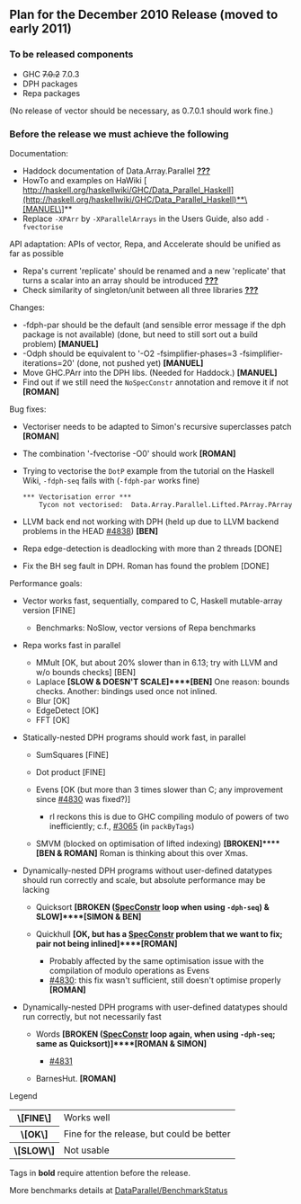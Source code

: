 ## Plan for the December 2010 Release (moved to early 2011)

### To be released components

- GHC ~~7.0.2~~ 7.0.3
- DPH packages
- Repa packages


(No release of vector should be necessary, as 0.7.0.1 should work fine.)

### Before the release we must achieve the following


Documentation:

- Haddock documentation of Data.Array.Parallel **[???](data-parallel/dec2010-release?)**
- HowTo and examples on HaWiki [ http://haskell.org/haskellwiki/GHC/Data_Parallel_Haskell](http://haskell.org/haskellwiki/GHC/Data_Parallel_Haskell)**\[MANUEL\]**
- Replace `-XPArr` by `-XParallelArrays` in the Users Guide, also add `-fvectorise`


API adaptation: APIs of vector, Repa, and Accelerate should be unified as far as possible

- Repa's current 'replicate' should be renamed and a new 'replicate' that turns a scalar into an array should be introduced **[???](data-parallel/dec2010-release?)**
- Check similarity of singleton/unit between all three libraries **[???](data-parallel/dec2010-release?)**


Changes:

- -fdph-par should be the default (and sensible error message if the dph package is not available) (done, but need to still sort out a build problem) **\[MANUEL\]**
- -Odph should be equivalent to '-O2 -fsimplifier-phases=3 -fsimplifier-iterations=20' (done, not pushed yet) **\[MANUEL\]**
- Move GHC.PArr into  the DPH libs.  (Needed for Haddock.) **\[MANUEL\]**
- Find out if we still need the `NoSpecConstr` annotation and remove it if not **\[ROMAN\]**


Bug fixes:

- Vectoriser needs to be adapted to Simon's recursive superclasses patch **\[ROMAN\]**
- The combination '-fvectorise -O0' should work **\[ROMAN\]**
- Trying to vectorise the `DotP` example from the tutorial on the Haskell Wiki, `-fdph-seq` fails with (`-fdph-par` works fine)

  ```wiki
  *** Vectorisation error ***
      Tycon not vectorised:  Data.Array.Parallel.Lifted.PArray.PArray
  ```
- LLVM back end not working with DPH (held up due to LLVM backend problems in the HEAD [\#4838](https://gitlab.haskell.org//ghc/ghc/issues/4838)) **\[BEN\]**
- Repa edge-detection is deadlocking with more than 2 threads \[DONE\]
- Fix the BH seg fault in DPH. Roman has found the problem \[DONE\]


Performance goals:

- Vector works fast, sequentially, compared to C, Haskell mutable-array version \[FINE\]

  - Benchmarks: NoSlow, vector versions of Repa benchmarks
- Repa works fast in parallel

  - MMult \[OK, but about 20% slower than in 6.13; try with LLVM and w/o bounds checks\] \[BEN\]
  - Laplace **\[SLOW & DOESN'T SCALE\]****\[BEN\]**  One reason: bounds checks.  Another: bindings used once not inlined.
  - Blur \[OK\]
  - EdgeDetect \[OK\]
  - FFT \[OK\]
- Statically-nested DPH programs should work fast, in parallel

  - SumSquares \[FINE\]
  - Dot product \[FINE\]
  - Evens \[OK (but more than 3 times slower than C; any improvement since [\#4830](https://gitlab.haskell.org//ghc/ghc/issues/4830) was fixed?)\]

    - rl reckons this is due to GHC compiling modulo of powers of two inefficiently; c.f., [\#3065](https://gitlab.haskell.org//ghc/ghc/issues/3065) (in `packByTags`)
  - SMVM (blocked on optimisation of lifted indexing) **\[BROKEN\]****\[BEN & ROMAN\]**  Roman is thinking about this over Xmas.
- Dynamically-nested DPH programs without user-defined datatypes should run correctly and scale, but absolute performance may be lacking

  - Quicksort **\[BROKEN ([SpecConstr](spec-constr) loop when using `-dph-seq`) & SLOW\]****\[SIMON & BEN\]**
  - Quickhull **\[OK, but has a [SpecConstr](spec-constr) problem that we want to fix; pair not being inlined\]****\[ROMAN\]**

    - Probably affected by the same optimisation issue with the compilation of modulo operations as Evens
    - [\#4830](https://gitlab.haskell.org//ghc/ghc/issues/4830): this fix wasn't sufficient, still doesn't optimise properly **\[ROMAN\]**
- Dynamically-nested DPH programs with user-defined datatypes should run correctly, but not necessarily fast

  - Words **\[BROKEN ([SpecConstr](spec-constr) loop again, when using `-dph-seq`; same as Quicksort)\]****\[ROMAN & SIMON\]**

    - [\#4831](https://gitlab.haskell.org//ghc/ghc/issues/4831)
  - BarnesHut. **\[ROMAN\]**


Legend

<table><tr><th>\[FINE\]</th>
<td>
Works well
</td></tr>
<tr><th>\[OK\]</th>
<td>
Fine for the release, but could be better
</td></tr>
<tr><th>\[SLOW\]</th>
<td>
Not usable
</td></tr></table>


Tags in **bold** require attention before the release.


More benchmarks details at [DataParallel/BenchmarkStatus](data-parallel/benchmark-status)